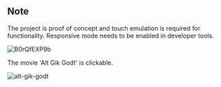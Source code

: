 ## Note

The project is proof of concept and touch emulation is required for functionality. Responsive mode needs to be enabled in developer tools.

![B0rQfEXP9b](https://user-images.githubusercontent.com/45370332/146088494-ca6b1a1a-eae3-46b4-8960-49d6ec4addd9.gif)

The movie 'Alt Gik Godt' is clickable.

![alt-gik-godt](https://user-images.githubusercontent.com/45370332/146089154-b4cfd990-2147-4ae9-a913-83e44a03a7ca.png)
